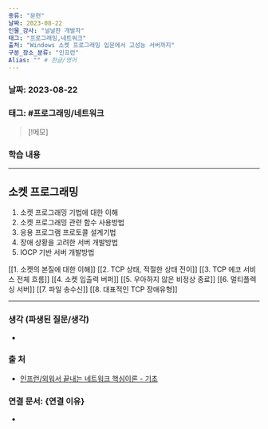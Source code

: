 ```yaml
---
종류: "문헌"
날짜: 2023-08-22
인물_강사: "널널한 개발자"
태그: "프로그래밍,네트워크"
출처: "Windows 소켓 프로그래밍 입문에서 고성능 서버까지"
구분_장소_분류: "인프런"
Alias: "" # 한글/영어
---
```


### 날짜: 2023-08-22

### 태그: #프로그래밍/네트워크

>[!메모]
> 

### 학습 내용
---
## 소켓 프로그래밍
1. 소켓 프로그래밍 기법에 대한 이해
2. 소켓 프로그래밍 관련 함수 사용방법
3. 응용 프로그램 프로토콜 설계기법
4. 장애 상황을 고려한 서버 개발방법
5. IOCP 기반 서버 개발방법

[[1. 소켓의 본질에 대한 이해]]
[[2. TCP 상태, 적절한 상태 전이]]
[[3. TCP 에코 서비스 전체 흐름]]
[[4. 소켓 입출력 버퍼]]
[[5. 우아하지 않은 비정상 종료]]
[[6. 멀티플렉싱 서버]]
[[7. 파일 송수신]]
[[8. 대표적인 TCP 장애유형]]




---
### 생각 (파생된 질문/생각)
- 
### 출 처
- [인프런/외워서 끝내는 네트워크 핵심이론 - 기초 ](https://www.inflearn.com/course/%EB%84%A4%ED%8A%B8%EC%9B%8C%ED%81%AC-%ED%95%B5%EC%8B%AC%EC%9D%B4%EB%A1%A0-%EA%B8%B0%EC%B4%88/dashboard)

### 연결 문서: {연결 이유}
- 